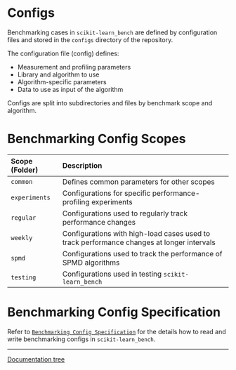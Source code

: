 # Configs

Benchmarking cases in `scikit-learn_bench` are defined by configuration files and stored in the `configs` directory of the repository.

The configuration file (config) defines:
 - Measurement and profiling parameters
 - Library and algorithm to use
 - Algorithm-specific parameters
 - Data to use as input of the algorithm

Configs are split into subdirectories and files by benchmark scope and algorithm.

# Benchmarking Config Scopes

| Scope (Folder) | Description    |
|:---------------|:---------------|
| `common` | Defines common parameters for other scopes |
| `experiments` | Configurations for specific performance-profiling experiments |
| `regular` | Configurations used to regularly track performance changes |
| `weekly` | Configurations with high-load cases used to track performance changes at longer intervals |
| `spmd` | Configurations used to track the performance of SPMD algorithms |
| `testing` | Configurations used in testing `scikit-learn_bench` |

# Benchmarking Config Specification

Refer to [`Benchmarking Config Specification`](BENCH-CONFIG-SPEC.md) for the details how to read and write benchmarking configs in `scikit-learn_bench`.

---
[Documentation tree](../README.md#-documentation)
